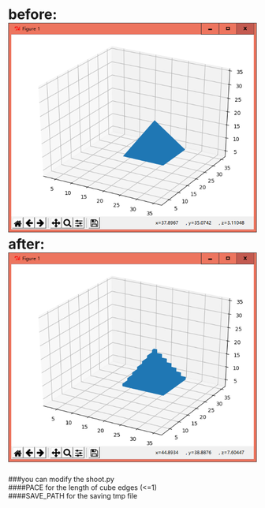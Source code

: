 before:<br>
![avatar](https://raw.githubusercontent.com/bob-young/3Ddice/master/before.png)
<br>after:<br>
![avatar](https://raw.githubusercontent.com/bob-young/3Ddice/master/after.png)
===============================

###you can modify the shoot.py
<br>
####PACE for the length of cube edges (<=1)
<br>
####SAVE_PATH for the saving tmp file 
<br>
